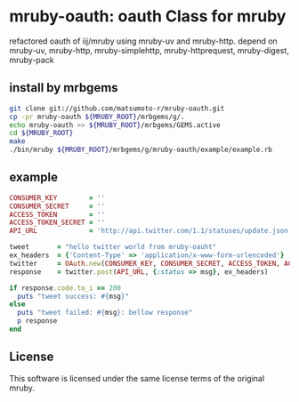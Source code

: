 # mruby-oauth: oauth Class for mruby
refactored oauth of iij/mruby using mruby-uv and mruby-http.
depend on mruby-uv, mruby-http, mruby-simplehttp, mruby-httprequest, mruby-digest, mruby-pack

## install by mrbgems
```bash
git clone git://github.com/matsumoto-r/mruby-oauth.git
cp -pr mruby-oauth ${MRUBY_ROOT}/mrbgems/g/.
echo mruby-oauth >> ${MRUBY_ROOT}/mrbgems/GEMS.active
cd ${MRUBY_ROOT}
make
./bin/mruby ${MRUBY_ROOT}/mrbgems/g/mruby-oauth/example/example.rb
```

## example

```ruby
CONSUMER_KEY        = ''
CONSUMER_SECRET     = ''
ACCESS_TOKEN        = ''
ACCESS_TOKEN_SECRET = ''
API_URL             = 'http://api.twitter.com/1.1/statuses/update.json'

tweet       = "hello twitter world from mruby-oauht"
ex_headers  = {'Content-Type' => 'application/x-www-form-urlencoded'}
twitter     = OAuth.new(CONSUMER_KEY, CONSUMER_SECRET, ACCESS_TOKEN, ACCESS_TOKEN_SECRET)
response    = twitter.post(API_URL, {:status => msg}, ex_headers)

if response.code.to_i == 200
  puts "tweet success: #{msg}"
else
  puts "tweet failed: #{msg}: bellow response"
  p response
end
```

## License
This software is licensed under the same license terms of the original mruby.

